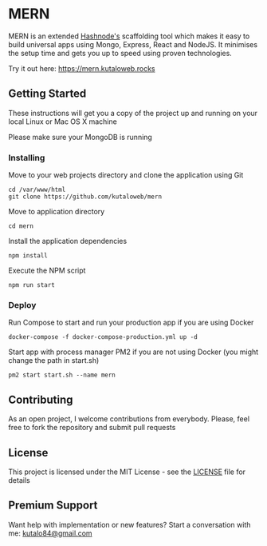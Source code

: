 # MERN

MERN is an extended [Hashnode's](http://mern.io) scaffolding tool which makes it easy to build universal apps using Mongo, Express, React and NodeJS. It minimises the setup time and gets you up to speed using proven technologies.

Try it out here: https://mern.kutaloweb.rocks

## Getting Started

These instructions will get you a copy of the project up and running on your local Linux or Mac OS X machine

Please make sure your MongoDB is running

### Installing

Move to your web projects directory and clone the application using Git

```
cd /var/www/html
git clone https://github.com/kutaloweb/mern
```

Move to application directory

```
cd mern
```

Install the application dependencies

```
npm install
```

Execute the NPM script

```
npm run start
```

### Deploy

Run Compose to start and run your production app if you are using Docker 

```
docker-compose -f docker-compose-production.yml up -d
```

Start app with process manager PM2 if you are not using Docker (you might change the path in start.sh)

```
pm2 start start.sh --name mern
```

## Contributing

As an open project, I welcome contributions from everybody. Please, feel free to fork the repository and submit pull requests

## License

This project is licensed under the MIT License - see the [LICENSE](LICENSE) file for details

## Premium Support

Want help with implementation or new features? Start a conversation with me: kutalo84@gmail.com
